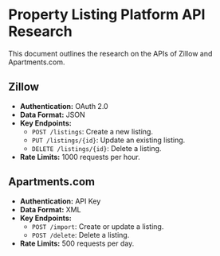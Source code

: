 # Property Listing Platform API Research

This document outlines the research on the APIs of Zillow and Apartments.com.

## Zillow

- **Authentication:** OAuth 2.0
- **Data Format:** JSON
- **Key Endpoints:**
  - `POST /listings`: Create a new listing.
  - `PUT /listings/{id}`: Update an existing listing.
  - `DELETE /listings/{id}`: Delete a listing.
- **Rate Limits:** 1000 requests per hour.

## Apartments.com

- **Authentication:** API Key
- **Data Format:** XML
- **Key Endpoints:**
  - `POST /import`: Create or update a listing.
  - `POST /delete`: Delete a listing.
- **Rate Limits:** 500 requests per day.
